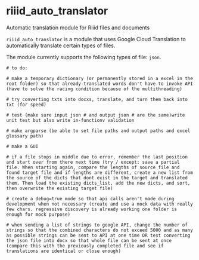 # riiid_auto_translator
Automatic translation module for Riiid files and documents

`riiid_auto_translator` is a module that uses Google Cloud Translation to automatically translate certain types of files.

The module currently supports the following types of file: `json`.




    # to do:
    
    # make a temporary dictionary (or permanently stored in a excel in the root folder) so that already-translated words don't have to invoke API (have to solve the racing condition because of the multithreading)

    # try converting txts into docxs, translate, and turn them back into txt (for speed)

    # test (make sure input json # and output json # are the same)write unit test but also write in-functionv validation

    # make argparse (be able to set file paths and output paths and excel glossary path)

    # make a GUI

    # if a file stops in middle due to error, remember the last position and start over from there next time (try / except: save a partial file. When starting again, compare the lengths of source file and found target file and if lengths are different, create a new list from the source of the dicts that dont exist in the target and translated them. Then load the existing dicts_list, add the new dicts, and sort, then overwrite the existing target file)

    # create a debug=true mode so that api calls aren't made during development when not necessary (create and use a mock data with really few chars. regressive discovery is already working one folder is enough for mock purpose)

    # when sending a list of strings to google API, change the number of strings so that the combined characters do not exceed 5000 and as many as possible strings can be sent to API at one time OR test converting the json file into docx so that whole file can be sent at once (compare this with the previously completed file and see if translations are identical or close enough) 
